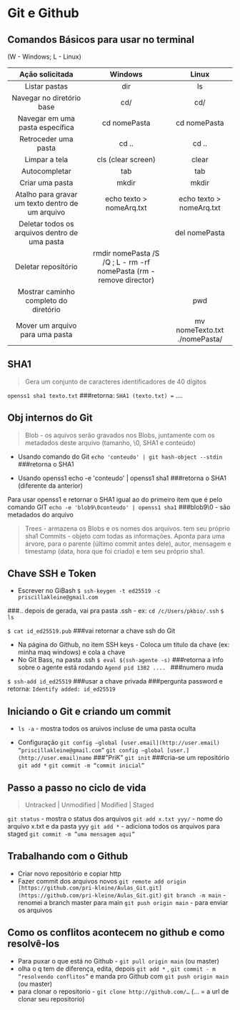 # Git e Github

## Comandos Básicos para usar no terminal
(W - Windows; L - Linux)

Ação solicitada | Windows | Linux
:--------------:|:-------:|:----:
Listar pastas | dir | ls |
Navegar no diretório base | cd/ | cd/ |
Navegar em uma pasta específica | cd nomePasta | cd nomePasta 
Retroceder uma pasta | cd .. | cd ..
Limpar a tela | cls (clear screen) | clear
Autocompletar | tab | tab
Criar uma pasta | mkdir | mkdir
Atalho para gravar um texto dentro de um arquivo | echo texto > nomeArq.txt | echo texto > nomeArq.txt
Deletar todos os arquivos dentro de uma pasta |    | del nomePasta
Deletar reposítório | rmdir nomePasta /S /Q ; L - rm -rf nomePasta (rm -remove director)
Mostrar caminho completo do diretório |    | pwd
Mover um arquivo para uma pasta |    | mv nomeTexto.txt ./nomePasta/


## SHA1

>Gera um conjunto de caracteres identificadores de 40 dígitos

`openss1 sha1 texto.txt`
###retorna:
`SHA1 (texto.txt) =` ....


## Obj internos do Git
>Blob - os aquivos serão gravados nos Blobs, juntamente com os metadados deste arquivo (tamanho, \0, SHA1 e conteúdo)

* Usando comando do Git
`echo 'conteudo' | git hash-object --stdin`
	###retorna o SHA1  

* Usando openss1
echo -e 'conteudo' | openss1 sha1
	###retorna o SHA1 (diferente da anterior)

Para usar openss1 e retornar o SHA1 igual ao do primeiro item que é pelo comando GIT
`echo -e 'blob9\0conteudo' | openss1 sha1`
	###blob9\0 - são metadados do arquivo

>Trees - armazena os Blobs e os nomes dos arquivos. tem seu próprio sha1
>Commits - objeto com todas as informações. Aponta para uma árvore, para o  parente (último commit antes dele), autor, mensagem e timestamp (data, hora que foi criado) e tem seu próprio sha1.


## Chave SSH e Token

- Escrever no GiBash
`$ ssh-keygen -t ed25519 -c priscillakleine@gmail.com`
    
###.. depois de gerada, vai pra pasta .ssh - ex:
`cd /c/Users/pkbio/.ssh`
`$ ls` 
    
`$ cat id_ed25519.pub`
    ###vai retornar a chave ssh do Git

- Na página do Github, no item SSH keys - Coloca um titulo da chave (ex: minha maq windows) e cola a chave
- No Git Bass, na pasta .ssh
`$ eval $(ssh-agente -s)`
    ###retorna a info sobre o agente está rodando
`Agend pid 1382 .... ` ###numero muda

`$ ssh-add id_ed25519` ###usar a chave privada
    ###pergunta password e retorna:
`Identify added: id_ed25519`


## Iniciando o Git e criando um commit

- `ls -a` - mostra todos os aruivos incluse de uma pasta oculta

- Configuração
 `git config —global [user.email](http://user.email) “priscillakleine@gmail.com”`
`git config —global [user.](http://user.email)name` ###"PriK”
`git init` ###cria-se um repositório
`git add *`
`git commit -m “commit inicial”`


## Passo a passo no ciclo de vida

>Untracked | Unmodified | Modified | Staged

`git status` - mostra o status dos arquivos
`git add x.txt yyy/` - nome do arquivo x.txt e da pasta yyy
`git add *` - adiciona todos os arquivos para staged
`git commit -m ”uma mensagem aqui”`


## Trabalhando com o Github

- Criar novo repositório e copiar http
- Fazer commit dos arquivos novos
`git remote add origin [https://github.com/pri-kleine/Aulas_Git.git](https://github.com/pri-kleine/Aulas_Git.git)`
`git branch -m main` - renomei a branch master para main
`git push origin main` - para enviar os arquivos


## Como os conflitos acontecem no github e como resolvê-los

- Para puxar o que está no Github - 
    `git pull origin main` (ou master)
- olha o q tem de diferença, edita, depois `git add *` , `git commit - m “resolvendo conflitos”` e manda pro Github com `git push origin main` (ou master)
- para clonar o repositorio - 
    `git clone http://github.com/…` (... = a url de clonar seu repositorio)